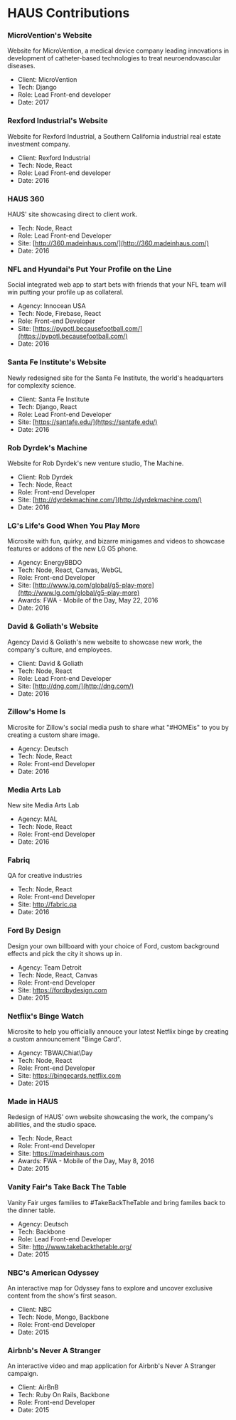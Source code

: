# HAUS Contributions

### MicroVention's Website

Website for MicroVention, a medical device company leading innovations in development of catheter-based technologies to treat neuroendovascular diseases.

- Client: MicroVention
- Tech: Django
- Role: Lead Front-end developer
- Date: 2017

### Rexford Industrial's Website

Website for Rexford Industrial, a Southern California industrial real estate investment company.

- Client: Rexford Industrial
- Tech: Node, React
- Role: Lead Front-end developer
- Date: 2016

### HAUS 360

HAUS' site showcasing direct to client work.

- Tech: Node, React
- Role: Lead Front-end Developer
- Site: [http://360.madeinhaus.com/](http://360.madeinhaus.com/)
- Date: 2016

### NFL and Hyundai's Put Your Profile on the Line

Social integrated web app to start bets with friends that your NFL team will win putting your profile up as collateral.

- Agency: Innocean USA
- Tech: Node, Firebase, React
- Role: Front-end Developer
- Site: [https://pypotl.becausefootball.com/](https://pypotl.becausefootball.com/)
- Date: 2016

### Santa Fe Institute's Website

Newly redesigned site for the Santa Fe Institute, the world's headquarters for complexity science.

- Client: Santa Fe Institute
- Tech: Django, React
- Role: Lead Front-end Developer
- Site: [https://santafe.edu/](https://santafe.edu/)
- Date: 2016

### Rob Dyrdek's Machine

Website for Rob Dyrdek's new venture studio, The Machine.

- Client: Rob Dyrdek
- Tech: Node, React
- Role: Front-end Developer
- Site: [http://dyrdekmachine.com/](http://dyrdekmachine.com/)
- Date: 2016

### LG's Life's Good When You Play More

Microsite with fun, quirky, and bizarre minigames and videos to showcase features or addons of the new LG G5 phone.

- Agency: EnergyBBDO
- Tech: Node, React, Canvas, WebGL
- Role: Front-end Developer
- Site: [http://www.lg.com/global/g5-play-more](http://www.lg.com/global/g5-play-more)
- Awards: FWA - Mobile of the Day, May 22, 2016 
- Date: 2016


### David & Goliath's Website

Agency David & Goliath's new website to showcase new work, the company's culture, and employees.

- Client: David & Goliath
- Tech: Node, React
- Role: Lead Front-end Developer
- Site: [http://dng.com/](http://dng.com/)
- Date: 2016

### Zillow's Home Is

Microsite for Zillow's social media push to share what "#HOMEis" to you by creating a custom share image.

- Agency: Deutsch
- Tech: Node, React
- Role: Front-end Developer
- Date: 2016

### Media Arts Lab

New site Media Arts Lab

- Agency: MAL
- Tech: Node, React
- Role: Front-end Developer
- Date: 2016

### Fabriq

QA for creative industries

- Tech: Node, React
- Role: Front-end Developer
- Site: http://fabric.qa
- Date: 2016

### Ford By Design

Design your own billboard with your choice of Ford, custom background effects and pick the city it shows up in.

- Agency: Team Detroit
- Tech: Node, React, Canvas
- Role: Front-end Developer
- Site: https://fordbydesign.com
- Date: 2015

### Netflix's Binge Watch

Microsite to help you officially annouce your latest Netflix binge by creating a custom announcement "Binge Card".

- Agency: TBWA\Chiat\Day
- Tech: Node, React
- Role: Front-end Developer
- Site: https://bingecards.netflix.com
- Date: 2015

### Made in HAUS

Redesign of HAUS' own website showcasing the work, the company's abilities, and the studio space.

- Tech: Node, React
- Role: Front-end Developer
- Site: https://madeinhaus.com
- Awards: FWA - Mobile of the Day, May 8, 2016 
- Date: 2015

### Vanity Fair's Take Back The Table

Vanity Fair urges families to #TakeBackTheTable and bring familes back to the dinner table.

- Agency: Deutsch
- Tech: Backbone
- Role: Lead Front-end Developer
- Site: http://www.takebackthetable.org/
- Date: 2015

### NBC's American Odyssey

An interactive map for Odyssey fans to explore and uncover exclusive content from the show's first season.

- Client: NBC
- Tech: Node, Mongo, Backbone
- Role: Front-end Developer
- Date: 2015

### Airbnb's Never A Stranger

An interactive video and map application for Airbnb's Never A Stranger campaign.

- Client: AirBnB
- Tech: Ruby On Rails, Backbone
- Role: Front-end Developer
- Date: 2015

